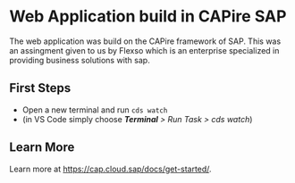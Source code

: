 # Web Application build in CAPire SAP 
The web application was build on the CAPire framework of SAP. 
This was an assingment given to us by Flexso which is an enterprise specialized in providing business solutions with sap.


## First Steps
- Open a new terminal and run `cds watch` 
- (in VS Code simply choose _**Terminal** > Run Task > cds watch_)


## Learn More
Learn more at https://cap.cloud.sap/docs/get-started/.
